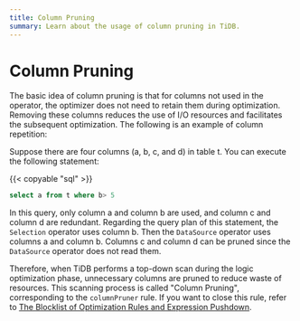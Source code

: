 ```yaml
---
title: Column Pruning
summary: Learn about the usage of column pruning in TiDB.
---
```


# Column Pruning

The basic idea of column pruning is that for columns not used in the operator, the optimizer does not need to retain them during optimization. Removing these columns reduces the use of I/O resources and facilitates the subsequent optimization. The following is an example of column repetition:

Suppose there are four columns (a, b, c, and d) in table t. You can execute the following statement:

{{< copyable "sql" >}}

```sql
select a from t where b> 5
```

In this query, only column a and column b are used, and column c and column d are redundant. Regarding the query plan of this statement, the `Selection` operator uses column b. Then the `DataSource` operator uses columns a and column b. Columns c and column d can be pruned since the `DataSource` operator does not read them.

Therefore, when TiDB performs a top-down scan during the logic optimization phase, unnecessary columns are pruned to reduce waste of resources. This scanning process is called "Column Pruning", corresponding to the `columnPruner` rule. If you want to close this rule, refer to [The Blocklist of Optimization Rules and Expression Pushdown](/blacklist-control-plan.md).

